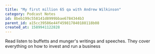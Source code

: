 ```yaml
---
title: "My first million 65 qa with Andrew Wilkinson"
category: Podcast Notes
id: 8beb199c558141d8999bbae6784344b3
parent_id: a15cc39586e44f459817840188118b08
created_at: 1589941122828
---
```


Read listen to buffetts and munger's writings and speeches. They cover everything on how to invest and run a business
    